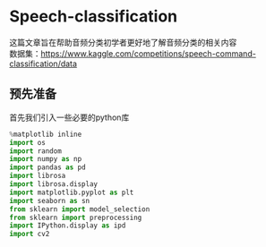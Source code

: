 # Speech-classification

这篇文章旨在帮助音频分类初学者更好地了解音频分类的相关内容 \
数据集：https://www.kaggle.com/competitions/speech-command-classification/data  

## 预先准备
首先我们引入一些必要的python库  
```python
%matplotlib inline
import os
import random
import numpy as np
import pandas as pd
import librosa
import librosa.display
import matplotlib.pyplot as plt
import seaborn as sn
from sklearn import model_selection
from sklearn import preprocessing
import IPython.display as ipd
import cv2
```
